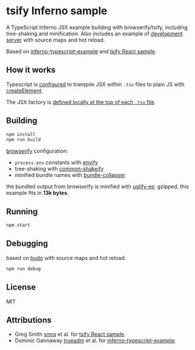 # tsify Inferno sample

A TypeScript Inferno JSX example building with browserify/tsify,
including tree-shaking and minification.
Also includes an example of [development server](#debugging)
with source maps and hot reload.

Based on [inferno-typescript-example](https://github.com/infernojs/inferno-typescript-example/)
and [tsify React sample](https://github.com/TypeStrong/tsify/tree/master/examples/jsx).

## How it works
Typescript is [configured](./tsconfig) to transpile JSX within `.tsx` files
to plain JS with [createElement](https://www.npmjs.com/package/inferno-create-element).

The JSX factory is [defined locally at the top of each `.tsx` file](https://github.com/Microsoft/TypeScript-Handbook/blob/master/pages/JSX.md#factory-functions).

## Building
```sh
npm install
npm run build
```
[browserify](https://www.npmjs.com/package/browserify) configuration:
* `process.env` constants with [envify](https://www.npmjs.com/package/envify)
* tree-shaking with [common-shakeify](https://www.npmjs.com/package/common-shakeify)
* minified bundle names with [bundle-collapser](https://www.npmjs.com/package/bundle-collapser)

the bundled output from browserify is minified with [uglify-es](https://www.npmjs.com/package/uglify-es):
gzipped, this example fits in **13k bytes**.

## Running
```sh
npm start
```

## Debugging
based on [budo](https://www.npmjs.com/package/budo) with source maps and hot reload.
```sh
npm run debug
```

## License
MIT

## Attributions
* Greg Smith [smrq](http://github.com/smrq) et al. for [tsify React sample](https://github.com/TypeStrong/tsify/tree/master/examples/jsx).
* Dominic Gannaway [trueadm](http://github.com/trueadm) et al. for [inferno-typescript-example](https://github.com/infernojs/inferno-typescript-example/).
